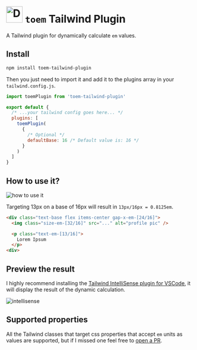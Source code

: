 # <img class="not-prose" src="https://github.com/matiasperz/toem-tailwind-plugin/assets/43894343/14b223fb-2fc8-4ae9-93ef-ef0de74c921f" alt="Description of the image" style="width:44px; display:inline;"> `toem` Tailwind Plugin

A Tailwind plugin for dynamically calculate `em` values.

## Install

```bash
npm install toem-tailwind-plugin
```

Then you just need to import it and add it to the plugins array in your `tailwind.config.js`.

```javascript
import toemPlugin from 'toem-tailwind-plugin'

export default {
  /* ...your tailwind config goes here... */
  plugins: [
    toemPlugin(
      {
        /* Optional */
        defaultBase: 16 /* Default value is: 16 */
      }
    )
  ]
}
```

## How to use it?

![how to use it](https://assets.matiasperez.dev/toem-tailwind-plugin/how-to-use-it.png?v=6)

Targeting 13px on a base of 16px will result in `13px/16px = 0.8125em`.
```html
<div class="text-base flex items-center gap-x-em-[24/16]">
  <img class="size-em-[32/16]" src="..." alt="profile pic" />

  <p class="text-em-[13/16]">
    Lorem Ipsum
  </p>
<div>
```

## Preview the result
I highly recommend installing the [Tailwind IntelliSense plugin for VSCode](https://marketplace.visualstudio.com/items?itemName=bradlc.vscode-tailwindcss), it will display the result of the dynamic calculation.

![intellisense](https://assets.matiasperez.dev/toem-tailwind-plugin/intellisense.png?v=3)

## Supported properties
All the Tailwind classes that target css properties that accept `em` units as values are supported, but if I missed one feel free to [open a PR](https://github.com/matiasperz/toem-tailwind-plugin/pulls).
